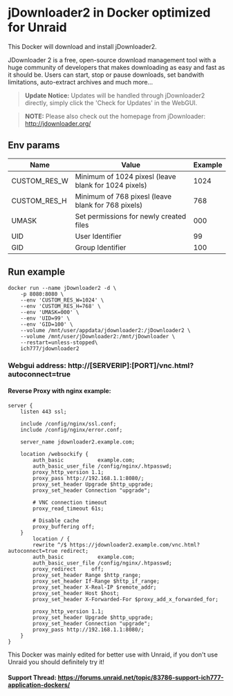 # jDownloader2 in Docker optimized for Unraid
This Docker will download and install jDownloader2.

JDownloader 2 is a free, open-source download management tool with a huge community of developers that makes downloading as easy and fast as it should be. Users can start, stop or pause downloads, set bandwith limitations, auto-extract archives and much more...


>**Update Notice:** Updates will be handled through jDownloader2 directly, simply click the 'Check for Updates' in the WebGUI.


>**NOTE:** Please also check out the homepage from jDownloader: http://jdownloader.org/

## Env params
| Name | Value | Example |
| --- | --- | --- |
| CUSTOM_RES_W | Minimum of 1024 pixesl (leave blank for 1024 pixels) | 1024 |
| CUSTOM_RES_H | Minimum of 768 pixesl (leave blank for 768 pixels) | 768 |
| UMASK | Set permissions for newly created files | 000 |
| UID | User Identifier | 99 |
| GID | Group Identifier | 100 |

## Run example
```
docker run --name jDownloader2 -d \
    -p 8080:8080 \
    --env 'CUSTOM_RES_W=1024' \
    --env 'CUSTOM_RES_H=768' \
    --env 'UMASK=000' \
	--env 'UID=99' \
	--env 'GID=100' \
	--volume /mnt/user/appdata/jdownloader2:/jDownloader2 \
    --volume /mnt/user/jDownloader2:/mnt/jDownloader \
    --restart=unless-stopped\
	ich777/jdownloader2
```

### Webgui address: http://[SERVERIP]:[PORT]/vnc.html?autoconnect=true


#### Reverse Proxy with nginx example:

```
server {
	listen 443 ssl;

	include /config/nginx/ssl.conf;
	include /config/nginx/error.conf;

	server_name jdownloader2.example.com;

	location /websockify {
		auth_basic           example.com;
		auth_basic_user_file /config/nginx/.htpasswd;
		proxy_http_version 1.1;
		proxy_pass http://192.168.1.1:8080/;
		proxy_set_header Upgrade $http_upgrade;
		proxy_set_header Connection "upgrade";

		# VNC connection timeout
		proxy_read_timeout 61s;

		# Disable cache
		proxy_buffering off;
	}
		location / {
		rewrite ^/$ https://jdownloader2.example.com/vnc.html?autoconnect=true redirect;
		auth_basic           example.com;
		auth_basic_user_file /config/nginx/.htpasswd;
		proxy_redirect     off;
		proxy_set_header Range $http_range;
		proxy_set_header If-Range $http_if_range;
		proxy_set_header X-Real-IP $remote_addr;
		proxy_set_header Host $host;
		proxy_set_header X-Forwarded-For $proxy_add_x_forwarded_for;

		proxy_http_version 1.1;
		proxy_set_header Upgrade $http_upgrade;
		proxy_set_header Connection "upgrade";
		proxy_pass http://192.168.1.1:8080/;
	}
}
```

This Docker was mainly edited for better use with Unraid, if you don't use Unraid you should definitely try it!

#### Support Thread: https://forums.unraid.net/topic/83786-support-ich777-application-dockers/